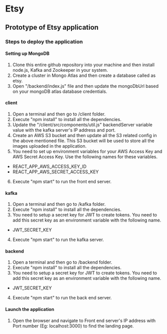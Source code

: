 # Etsy
## Prototype of Etsy application
 
### Steps to deploy the application

#### Setting up MongoDB

1. Clone this entire github repository into your machine and then install node.js, Kafka and Zookeeper in your system.
2. Create a cluster in Mongo Atlas and then create a database called as etsy.
3. Open "/backend/index.js" file and then update the mongoDbUrl based on your mongoDB atlas database credentials.

#### client
 
1. Open a terminal and then go to /client folder.
2. Execute "npm install" to install all the dependencies.
3. Update the "/client/src/components/util.js" backendServer variable value with the kafka server's IP address and port.
4. Create an AWS S3 bucket and then update all the S3 related config in the above mentioned file. This S3 bucket will be used to store all the images uploaded in the application.
5. You need to set up environment variables for your AWS Access Key and AWS Secret Access Key. Use the following names for these variables.
* REACT_APP_AWS_ACCESS_KEY_ID
* REACT_APP_AWS_SECRET_ACCESS_KEY
6. Execute "npm start" to run the front end server.

#### kafka
 
1. Open a terminal and then go to /kafka folder.
2. Execute "npm install" to install all the dependencies.
3. You need to setup a secret key for JWT to create tokens. You need to add this secret key as an environment variable with the following name.
* JWT_SECRET_KEY
4. Execute "npm start" to run the kafka server.

#### backend
 
1. Open a terminal and then go to /backend folder.
2. Execute "npm install" to install all the dependencies.
3. You need to setup a secret key for JWT to create tokens. You need to add this secret key as an environment variable with the following name.
* JWT_SECRET_KEY
4. Execute "npm start" to run the back end server.

#### Launch the application
 
1. Open the browser and navigate to Front end server's IP address with Port number (Eg: localhost:3000) to find the landing page.
